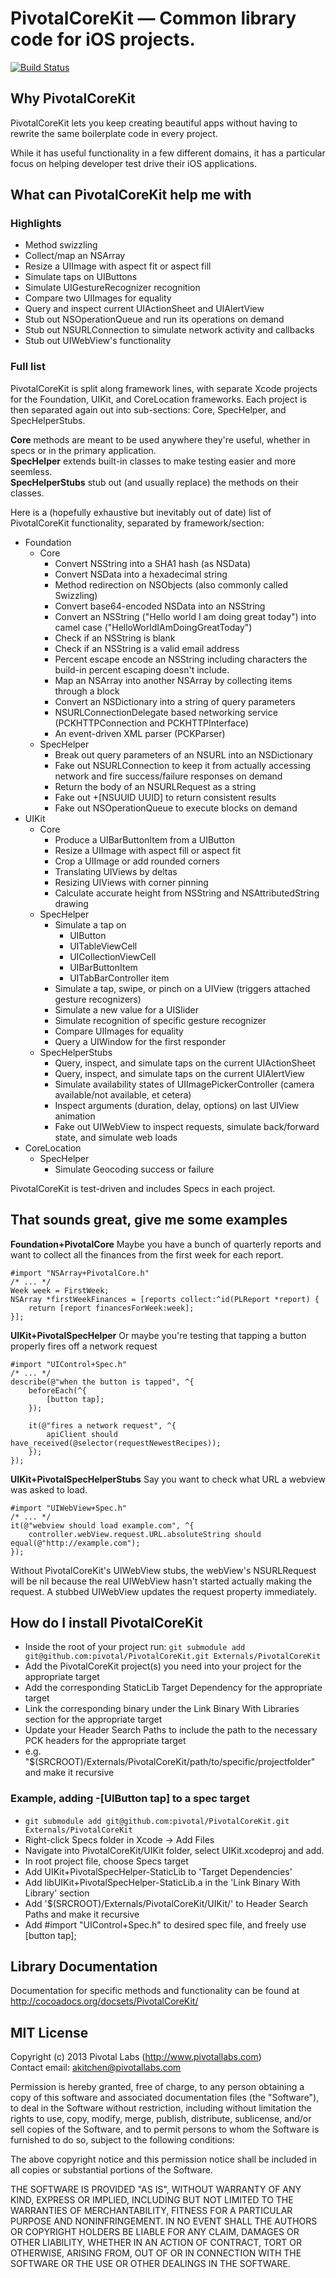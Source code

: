 # PivotalCoreKit — Common library code for iOS projects.

[![Build Status](https://travis-ci.org/pivotal/PivotalCoreKit.png?branch=master)](https://travis-ci.org/pivotal/PivotalCoreKit)

## Why PivotalCoreKit
PivotalCoreKit lets you keep creating beautiful apps without having to rewrite the same boilerplate code in every project.

While it has useful functionality in a few different domains, it has a particular focus on helping developer test drive their iOS applications.

## What can PivotalCoreKit help me with

### Highlights
* Method swizzling
* Collect/map an NSArray
* Resize a UIImage with aspect fit or aspect fill
* Simulate taps on UIButtons
* Simulate UIGestureRecognizer recognition
* Compare two UIImages for equality
* Query and inspect current UIActionSheet and UIAlertView
* Stub out NSOperationQueue and run its operations on demand
* Stub out NSURLConnection to simulate network activity and callbacks
* Stub out UIWebView's functionality

### Full list
PivotalCoreKit is split along framework lines, with separate Xcode projects for the Foundation, UIKit, and CoreLocation frameworks. Each project is then separated again out into sub-sections: Core, SpecHelper, and SpecHelperStubs. 

**Core** methods are meant to be used anywhere they're useful, whether in specs or in the primary application.  
**SpecHelper** extends built-in classes to make testing easier and more seemless.  
**SpecHelperStubs** stub out (and usually replace) the methods on their classes.  

Here is a (hopefully exhaustive but inevitably out of date) list of PivotalCoreKit functionality, separated by framework/section:

* Foundation
  * Core
    * Convert NSString into a SHA1 hash (as NSData)
    * Convert NSData into a hexadecimal string
    * Method redirection on NSObjects (also commonly called Swizzling)
    * Convert base64-encoded NSData into an NSString
    * Convert an NSString ("Hello world I am doing great today") into camel case ("HelloWorldIAmDoingGreatToday")
    * Check if an NSString is blank
    * Check if an NSString is a valid email address
    * Percent escape encode an NSString including characters the build-in percent escaping doesn't include.
    * Map an NSArray into another NSArray by collecting items through a block
    * Convert an NSDictionary into a string of query parameters
    * NSURLConnectionDelegate based networking service (PCKHTTPConnection and PCKHTTPInterface)
    * An event-driven XML parser (PCKParser)
  * SpecHelper
    * Break out query parameters of an NSURL into an NSDictionary
    * Fake out NSURLConnection to keep it from actually accessing network and fire success/failure responses on demand
    * Return the body of an NSURLRequest as a string
    * Fake out +[NSUUID UUID] to return consistent results
    * Fake out NSOperationQueue to execute blocks on demand
* UIKit
  * Core
    * Produce a UIBarButtonItem from a UIButton
    * Resize a UIImage with aspect fill or aspect fit
    * Crop a UIImage or add rounded corners
    * Translating UIViews by deltas
    * Resizing UIViews with corner pinning
    * Calculate accurate height from NSString and NSAttributedString drawing
  * SpecHelper
    * Simulate a tap on 
      * UIButton
      * UITableViewCell
      * UICollectionViewCell
      * UIBarButtonItem
      * UITabBarController item
    * Simulate a tap, swipe, or pinch on a UIView (triggers attached gesture recognizers)
    * Simulate a new value for a UISlider
    * Simulate recognition of specific gesture recognizer
    * Compare UIImages for equality 
    * Query a UIWindow for the first responder
  * SpecHelperStubs
    * Query, inspect, and simulate taps on the current UIActionSheet
    * Query, inspect, and simulate taps on the current UIAlertView
    * Simulate availability states of UIImagePickerController (camera available/not available, et cetera)
    * Inspect arguments (duration, delay, options) on last UIView animation
    * Fake out UIWebView to inspect requests, simulate back/forward state, and simulate web loads
* CoreLocation
  * SpecHelper
    * Simulate Geocoding success or failure

PivotalCoreKit is test-driven and includes Specs in each project.

## That sounds great, give me some examples

**Foundation+PivotalCore** Maybe you have a bunch of quarterly reports and want to collect all the finances from the first week for each report.  
```objc
#import "NSArray+PivotalCore.h"
/* ... */
Week week = FirstWeek;
NSArray *firstWeekFinances = [reports collect:^id(PLReport *report) {
    return [report financesForWeek:week];
}];
```

**UIKit+PivotalSpecHelper** Or maybe you're testing that tapping a button properly fires off a network request  
```objc
#import "UIControl+Spec.h"
/* ... */
describe(@"when the button is tapped", ^{
    beforeEach(^{
        [button tap];
    });

    it(@"fires a network request", ^{
        apiClient should have_received(@selector(requestNewestRecipes));
    });
});
```

**UIKit+PivotalSpecHelperStubs** Say you want to check what URL a webview was asked to load.
```objc
#import "UIWebView+Spec.h"
/* ... */
it(@"webview should load example.com", ^{
    controller.webView.request.URL.absoluteString should equal(@"http://example.com");
});
```
Without PivotalCoreKit's UIWebView stubs, the webView's NSURLRequest will be nil because the real UIWebView hasn't started actually making the request. A stubbed UIWebView updates the request property immediately.

## How do I install PivotalCoreKit
* Inside the root of your project run: `git submodule add git@github.com:pivotal/PivotalCoreKit.git Externals/PivotalCoreKit`
* Add the PivotalCoreKit project(s) you need into your project for the appropriate target
* Add the corresponding StaticLib Target Dependency for the appropriate target
* Link the corresponding binary under the Link Binary With Libraries section for the appropriate target
* Update your Header Search Paths to include the path to the necessary PCK headers for the appropriate target
 * e.g. "$(SRCROOT)/Externals/PivotalCoreKit/path/to/specific/projectfolder" and make it recursive

### Example, adding -[UIButton tap] to a spec target
* `git submodule add git@github.com:pivotal/PivotalCoreKit.git Externals/PivotalCoreKit`
* Right-click Specs folder in Xcode -> Add Files
* Navigate into PivotalCoreKit/UIKit folder, select UIKit.xcodeproj and add.
* In root project file, choose Specs target
* Add UIKit+PivotalSpecHelper-StaticLib to 'Target Dependencies'
* Add libUIKit+PivotalSpecHelper-StaticLib.a in the 'Link Binary With Library' section
* Add '$(SRCROOT)/Externals/PivotalCoreKit/UIKit/' to Header Search Paths and make it recursive
* Add #import "UIControl+Spec.h" to desired spec file, and freely use [button tap];

## Library Documentation

Documentation for specific methods and functionality can be found at http://cocoadocs.org/docsets/PivotalCoreKit/
			
## MIT License

Copyright (c) 2013 Pivotal Labs (http://www.pivotallabs.com)  
Contact email: akitchen@pivotallabs.com

Permission is hereby granted, free of charge, to any person
obtaining a copy of this software and associated documentation
files (the "Software"), to deal in the Software without
restriction, including without limitation the rights to use,
copy, modify, merge, publish, distribute, sublicense, and/or sell
copies of the Software, and to permit persons to whom the
Software is furnished to do so, subject to the following
conditions:

The above copyright notice and this permission notice shall be
included in all copies or substantial portions of the Software.

THE SOFTWARE IS PROVIDED "AS IS", WITHOUT WARRANTY OF ANY KIND,
EXPRESS OR IMPLIED, INCLUDING BUT NOT LIMITED TO THE WARRANTIES
OF MERCHANTABILITY, FITNESS FOR A PARTICULAR PURPOSE AND
NONINFRINGEMENT. IN NO EVENT SHALL THE AUTHORS OR COPYRIGHT
HOLDERS BE LIABLE FOR ANY CLAIM, DAMAGES OR OTHER LIABILITY,
WHETHER IN AN ACTION OF CONTRACT, TORT OR OTHERWISE, ARISING
FROM, OUT OF OR IN CONNECTION WITH THE SOFTWARE OR THE USE OR
OTHER DEALINGS IN THE SOFTWARE.
